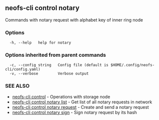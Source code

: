 ## neofs-cli control notary

Commands with notary request with alphabet key of inner ring node

### Options

```
  -h, --help   help for notary
```

### Options inherited from parent commands

```
  -c, --config string   Config file (default is $HOME/.config/neofs-cli/config.yaml)
  -v, --verbose         Verbose output
```

### SEE ALSO

* [neofs-cli control](neofs-cli_control.md)	 - Operations with storage node
* [neofs-cli control notary list](neofs-cli_control_notary_list.md)	 - Get list of all notary requests in network
* [neofs-cli control notary request](neofs-cli_control_notary_request.md)	 - Create and send a notary request
* [neofs-cli control notary sign](neofs-cli_control_notary_sign.md)	 - Sign notary request by its hash


